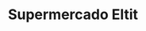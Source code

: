 ---
title: "Supermercado Eltit"
url: /villarrica/supermercado-eltit-saturnino-epulef/
shop: Supermarkt
---
